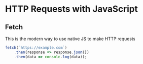 # HTTP Requests with JavaScript

## Fetch

This is the modern way to use native JS to make HTTP requests

```js
fetch(`https://example.com`)
    .then(response => response.json())
    .then(data => console.log(data));
```
